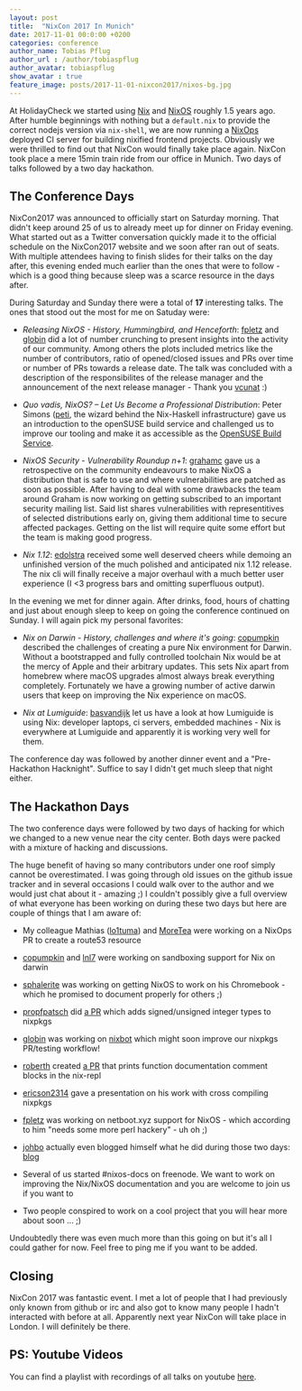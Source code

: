 ```yaml
---
layout: post
title:  "NixCon 2017 In Munich"
date: 2017-11-01 00:0:00 +0200
categories: conference 
author_name: Tobias Pflug
author_url : /author/tobiaspflug
author_avatar: tobiaspflug
show_avatar : true
feature_image: posts/2017-11-01-nixcon2017/nixos-bg.jpg
---
```


At HolidayCheck we started using [Nix][nix] and [NixOS][nixos] roughly 1.5 years ago. After humble beginnings with nothing but a `default.nix` to provide the correct nodejs version via `nix-shell`, we are now running a [NixOps][nixops] deployed CI server for building nixified frontend projects. Obviously we were thrilled to find out that NixCon would finally take place again. NixCon took place a mere 15min train ride from our office in Munich. Two days of talks followed by a two day hackathon.

[nix]: https://nixos.org/nix
[nixos]: https://nixos.org
[nixops]: https://nixos.org/nixops

## The Conference Days

NixCon2017 was announced to officially start on Saturday morning. That didn't keep around 25 of us to already meet up for dinner on Friday evening. What started out as a Twitter conversation quickly made it to the official schedule on the NixCon2017 website and we soon after ran out of seats. With multiple attendees having to finish slides for their talks on the day after, this evening ended much earlier than the ones that were to follow - which is a good thing because sleep was a scarce resource in the days after.

During Saturday and Sunday there were a total of **17** interesting talks. The ones that stood out the most for me on Satuday were:

- *Releasing NixOS - History, Hummingbird, and Henceforth*: [fpletz][fpletz] and [globin][globin] did a lot of number crunching to present insights into the activity of our community. Among others the plots included metrics like the number of contributors, ratio of opened/closed issues and PRs over time or number of PRs towards a release date. The talk was concluded with a description of the responsibilites of the release manager and the announcement of the next release manager - Thank you [vcunat][vcunat] :)

- *Quo vadis, NixOS? – Let Us Become a Professional Distribution*: Peter Simons ([peti][peti], the wizard behind the Nix-Haskell infrastructure) gave us an introduction to the openSUSE build service and challenged us to improve our tooling and make it as accessible as the [OpenSUSE Build Service][obs].

- *NixOS Security - Vulnerability Roundup n+1*: [grahamc][grahamc] gave us a retrospective on the community endeavours to make NixOS a distribution that is safe to use and where vulnerabilities are patched as soon as possible. After having to deal with some drawbacks the team around Graham is now working on getting subscribed to an important security mailing list. Said list shares vulnerabilities with representitives of selected distributions early on, giving them additional time to secure affected packages. Getting on the list will require quite some effort but the team is making good progress.

- *Nix 1.12*: [edolstra][edolstra] received some well deserved cheers while demoing an unfinished version of the much polished and anticipated nix 1.12 release. The nix cli will finally receive a major overhaul with a much better user experience (I <3 progress bars and omitting superfluous output).

In the evening we met for dinner again. After drinks, food, hours of chatting and just about enough sleep to keep on going the conference continued on Sunday. I will again pick my  personal favorites:

- *Nix on Darwin - History, challenges and where it's going*: [copumpkin][copumpkin] described the challenges of creating a pure Nix environment for Darwin. Without a bootstrapped and fully controlled toolchain Nix would be at the mercy of Apple and their arbitrary updates. This sets Nix apart from homebrew where macOS upgrades almost always break everything completely. Fortunately we have a growing number of active darwin users that keep on improving the Nix experience on macOS.

- *Nix at Lumiguide*: [basvandijk][basvandijk] let us have a look at how Lumiguide is using Nix: developer laptops, ci servers, embedded machines - Nix is everywhere at Lumiguide and apparently it is working very well for them.

The conference day was followed by another dinner event and a "Pre-Hackathon Hacknight". Suffice to say I didn't get much sleep that night either.

## The Hackathon Days

The two conference days were followed by two days of hacking for which we changed to a new venue near the city center. Both days were packed with a mixture of hacking and discussions.

The huge benefit of having so many contributors under one roof simply cannot be overestimated. I was going through old issues on the github issue tracker and in several occasions I could walk over to the author and we would just chat about it - amazing ;) I couldn't possibly give a full overview of what everyone has been working on during these two days but here are couple of things that I am aware of:

- My colleague Mathias ([lo1tuma][lo1tuma]) and [MoreTea][moretea] were working on a NixOps PR to create a route53 resource

- [copumpkin][copumpkin] and [lnl7][lnl7] were working on sandboxing support for Nix on darwin

- [sphalerite][sphalerite] was working on getting NixOS to work on his Chromebook - which he promised to document properly for others ;)

- [propfpatsch][profpatsch] did [a PR](https://github.com/NixOS/nixpkgs/pull/27965) which adds signed/unsigned integer types to nixpkgs

- [globin][globin] was working on [nixbot](https://github.com/mayflower/nixbot) which might soon improve our nixpkgs PR/testing workflow!

- [roberth][roberth] created [a PR](https://github.com/NixOS/nix/pull/1652) that prints function documentation comment blocks in the nix-repl

- [ericson2314][ericson2314] gave a presentation on his work with cross compiling nixpkgs

- [fpletz][fpletz] was working on netboot.xyz support for NixOS - which according to him "needs some more perl hackery" - uh oh ;)

- [johbo][johbo] actually even blogged himself what he did during those two days: [blog](https://www.johbo.com/)

- Several of us started #nixos-docs on freenode. We want to work on improving the Nix/NixOS documentation and you are welcome to join us if you want to

- Two people conspired to work on a cool project that you will hear more about soon ... ;)


Undoubtedly there was even much more than this going on but it's all I could gather for now. Feel free to ping me if you want to be added.

## Closing

NixCon 2017 was fantastic event. I met a lot of people that I had previously only known from github or irc and also got to know many people I hadn't interacted with before at all. Apparently next year NixCon will take place in London. I will definitely be there.

## PS: Youtube Videos

You can find a playlist with recordings of all talks on youtube [here](https://www.youtube.com/watch?v=6esAi2OxULo&list=PLgknCdxP89ReQzhfKwMYjLdwWsc7us8ns).


[vcunat]: https://github.com/vcunat
[peti]: https://github.com/peti
[globin]: https://github.com/globin
[grahamc]: https://github.com/grahamc
[obs]: https://build.opensuse.org
[edolstra]: https://github.com/edolstra
[copumpkin]: https://github.com/copumpkin
[zimbatm]: https://github.com/zimbatm
[domenkozar]: https://github.com/domenkozar
[basvandijk]: [https://github.com/basvandijk]
[lo1tuma]: https://github.com/lo1tuma
[moretea]: https://github.com/moretea
[lnl7]: https://github.com/LnL7
[sphalerite]: https://github.com/lheckemann
[profpatsch]: https://github.com/Profpatsch
[roberth]: https://github.com/roberth
[ericson2314]: https://github.com/Ericson2314
[fpletz]: https://github.com/fpletz
[johbo]: https://github.com/johbo
